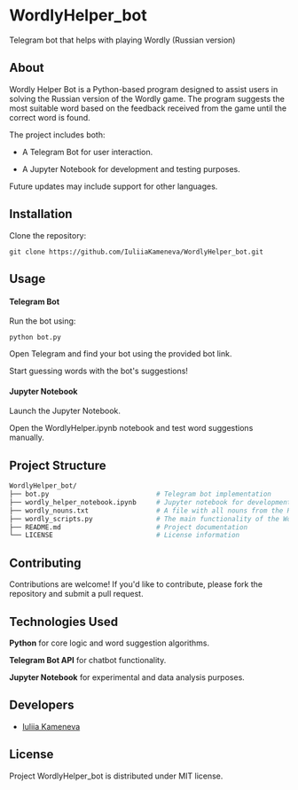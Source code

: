 # WordlyHelper_bot
Telegram bot that helps with playing Wordly (Russian version)

## About

Wordly Helper Bot is a Python-based program designed to assist users in solving the Russian version of the Wordly game. The program suggests the most suitable word based on the feedback received from the game until the correct word is found.

The project includes both:

- A Telegram Bot for user interaction.

- A Jupyter Notebook for development and testing purposes.

Future updates may include support for other languages.

## Installation

Clone the repository:

`git clone https://github.com/IuliiaKameneva/WordlyHelper_bot.git`

## Usage

#### Telegram Bot

Run the bot using:

`python bot.py`

Open Telegram and find your bot using the provided bot link.

Start guessing words with the bot's suggestions!

#### Jupyter Notebook

Launch the Jupyter Notebook.

Open the WordlyHelper.ipynb notebook and test word suggestions manually.

## Project Structure
```bash
WordlyHelper_bot/
├── bot.py                           # Telegram bot implementation
├── wordly_helper_notebook.ipynb     # Jupyter notebook for development
├── wordly_nouns.txt                 # A file with all nouns from the Russian language that are 5 letters long
├── wordly_scripts.py                # The main functionality of the Wordly Helper.
├── README.md                        # Project documentation
└── LICENSE                          # License information
```
## Contributing

Contributions are welcome! If you'd like to contribute, please fork the repository and submit a pull request.

## Technologies Used

**Python** for core logic and word suggestion algorithms.

**Telegram Bot API** for chatbot functionality.

**Jupyter Notebook** for experimental and data analysis purposes.

## Developers

- [Iuliia Kameneva](https://github.com/Lastizia)

## License

Project WordlyHelper_bot is distributed under MIT license.
